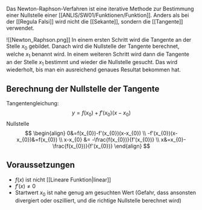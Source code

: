 Das Newton-Raphson-Verfahren ist eine iterative Methode zur Bestimmung einer Nullstelle einer [[ANLIS/SW01/Funktionen/Funktion]]. Anders als bei der [[Regula Falsi]] wird nicht die [[Sekante]], sondern die [[Tangente]] verwendet.

![[Newton_Raphson.png]]
In einem ersten Schritt wird die Tangente an der Stelle $x_{0}$ gebildet. Danach wird die Nullstelle der Tangente berechnet, welche $x_{1}$ benannt wird.
In einem weiteren Schritt wird dann die Tangente an der Stelle $x_{1}$ bestimmt und wieder die Nullstelle gesucht.
Das wird wiederholt, bis man ein ausreichend genaues Resultat bekommen hat.

## Berechnung der Nullstelle der Tangente
Tangentengleichung:
$$
y = f(x_{0})+f'(x_{0})(x-x_{0})
$$
Nullstelle
$$
\begin{align}
0&=f(x_{0})-f'(x_{0})(x-x_{0}) \\
-f'(x_{0})(x-x_{0})&=f(x_{0}) \\
x-x_{0} &= -\frac{f(x_{0})}{f'(x_{0})} \\
x&=x_{0}-\frac{f(x_{0})}{f'(x_{0})}
\end{align}
$$


## Voraussetzungen
- $f(x)$ ist nicht [[Lineare Funktion|linear]]
- $f'(x)\ne0$
- Startwert $x_{0}$ ist nahe genug am gesuchten Wert (Gefahr, dass ansonsten divergiert oder oszilliert, und die richtige Nullstelle berechnet wird)
